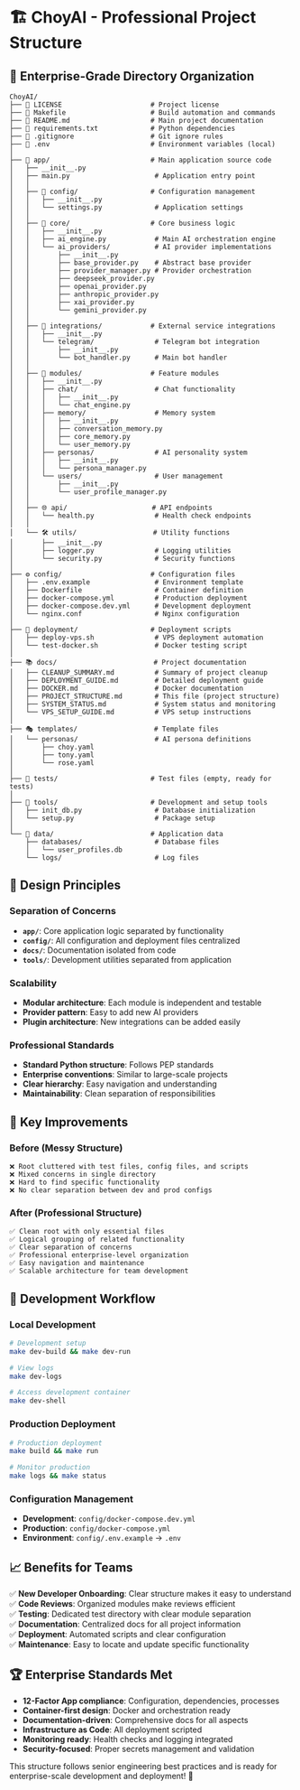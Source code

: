# 🏗️ ChoyAI - Professional Project Structure

## 📁 **Enterprise-Grade Directory Organization**

```
ChoyAI/
├── 📄 LICENSE                      # Project license
├── 📄 Makefile                     # Build automation and commands
├── 📄 README.md                    # Main project documentation
├── 📄 requirements.txt             # Python dependencies
├── 📄 .gitignore                   # Git ignore rules
├── 📄 .env                         # Environment variables (local)
│
├── 🚀 app/                         # Main application source code
│   ├── __init__.py
│   ├── main.py                     # Application entry point
│   │
│   ├── 🔧 config/                  # Configuration management
│   │   ├── __init__.py
│   │   └── settings.py             # Application settings
│   │
│   ├── 🎯 core/                    # Core business logic
│   │   ├── __init__.py
│   │   ├── ai_engine.py            # Main AI orchestration engine
│   │   └── ai_providers/           # AI provider implementations
│   │       ├── __init__.py
│   │       ├── base_provider.py    # Abstract base provider
│   │       ├── provider_manager.py # Provider orchestration
│   │       ├── deepseek_provider.py
│   │       ├── openai_provider.py
│   │       ├── anthropic_provider.py
│   │       ├── xai_provider.py
│   │       └── gemini_provider.py
│   │
│   ├── 🔗 integrations/            # External service integrations
│   │   ├── __init__.py
│   │   └── telegram/               # Telegram bot integration
│   │       ├── __init__.py
│   │       └── bot_handler.py      # Main bot handler
│   │
│   ├── 🧩 modules/                 # Feature modules
│   │   ├── __init__.py
│   │   ├── chat/                   # Chat functionality
│   │   │   ├── __init__.py
│   │   │   └── chat_engine.py
│   │   ├── memory/                 # Memory system
│   │   │   ├── __init__.py
│   │   │   ├── conversation_memory.py
│   │   │   ├── core_memory.py
│   │   │   └── user_memory.py
│   │   ├── personas/               # AI personality system
│   │   │   ├── __init__.py
│   │   │   └── persona_manager.py
│   │   └── users/                  # User management
│   │       ├── __init__.py
│   │       └── user_profile_manager.py
│   │
│   ├── 🌐 api/                     # API endpoints
│   │   └── health.py               # Health check endpoints
│   │
│   └── 🛠️ utils/                   # Utility functions
│       ├── __init__.py
│       ├── logger.py               # Logging utilities
│       └── security.py             # Security functions
│
├── ⚙️ config/                      # Configuration files
│   ├── .env.example                # Environment template
│   ├── Dockerfile                  # Container definition
│   ├── docker-compose.yml          # Production deployment
│   ├── docker-compose.dev.yml      # Development deployment
│   └── nginx.conf                  # Nginx configuration
│
├── 🚀 deployment/                  # Deployment scripts
│   ├── deploy-vps.sh               # VPS deployment automation
│   └── test-docker.sh              # Docker testing script
│
├── 📚 docs/                        # Project documentation
│   ├── CLEANUP_SUMMARY.md          # Summary of project cleanup
│   ├── DEPLOYMENT_GUIDE.md         # Detailed deployment guide
│   ├── DOCKER.md                   # Docker documentation
│   ├── PROJECT_STRUCTURE.md        # This file (project structure)
│   ├── SYSTEM_STATUS.md            # System status and monitoring
│   └── VPS_SETUP_GUIDE.md          # VPS setup instructions
│
├── 🎭 templates/                   # Template files
│   └── personas/                   # AI persona definitions
│       ├── choy.yaml
│       ├── tony.yaml
│       └── rose.yaml
│
├── 🧪 tests/                       # Test files (empty, ready for tests)
│
├── 🔧 tools/                       # Development and setup tools
│   ├── init_db.py                  # Database initialization
│   └── setup.py                    # Package setup
│
└── 💾 data/                        # Application data
    ├── databases/                  # Database files
    │   └── user_profiles.db
    └── logs/                       # Log files
```

## 🎯 **Design Principles**

### **Separation of Concerns**
- **`app/`**: Core application logic separated by functionality
- **`config/`**: All configuration and deployment files centralized
- **`docs/`**: Documentation isolated from code
- **`tools/`**: Development utilities separated from application

### **Scalability**
- **Modular architecture**: Each module is independent and testable
- **Provider pattern**: Easy to add new AI providers
- **Plugin architecture**: New integrations can be added easily

### **Professional Standards**
- **Standard Python structure**: Follows PEP standards
- **Enterprise conventions**: Similar to large-scale projects
- **Clear hierarchy**: Easy navigation and understanding
- **Maintainability**: Clean separation of responsibilities

## 🔄 **Key Improvements**

### **Before (Messy Structure)**
```
❌ Root cluttered with test files, config files, and scripts
❌ Mixed concerns in single directory
❌ Hard to find specific functionality
❌ No clear separation between dev and prod configs
```

### **After (Professional Structure)**
```
✅ Clean root with only essential files
✅ Logical grouping of related functionality
✅ Clear separation of concerns
✅ Professional enterprise-level organization
✅ Easy navigation and maintenance
✅ Scalable architecture for team development
```

## 🚀 **Development Workflow**

### **Local Development**
```bash
# Development setup
make dev-build && make dev-run

# View logs
make dev-logs

# Access development container
make dev-shell
```

### **Production Deployment**
```bash
# Production deployment
make build && make run

# Monitor production
make logs && make status
```

### **Configuration Management**
- **Development**: `config/docker-compose.dev.yml`
- **Production**: `config/docker-compose.yml`
- **Environment**: `config/.env.example` → `.env`

## 📈 **Benefits for Teams**

✅ **New Developer Onboarding**: Clear structure makes it easy to understand  
✅ **Code Reviews**: Organized modules make reviews efficient  
✅ **Testing**: Dedicated test directory with clear module separation  
✅ **Documentation**: Centralized docs for all project information  
✅ **Deployment**: Automated scripts and clear configuration  
✅ **Maintenance**: Easy to locate and update specific functionality  

## 🏆 **Enterprise Standards Met**

- **12-Factor App compliance**: Configuration, dependencies, processes
- **Container-first design**: Docker and orchestration ready
- **Documentation-driven**: Comprehensive docs for all aspects
- **Infrastructure as Code**: All deployment scripted
- **Monitoring ready**: Health checks and logging integrated
- **Security-focused**: Proper secrets management and validation

This structure follows senior engineering best practices and is ready for enterprise-scale development and deployment! 🎉
